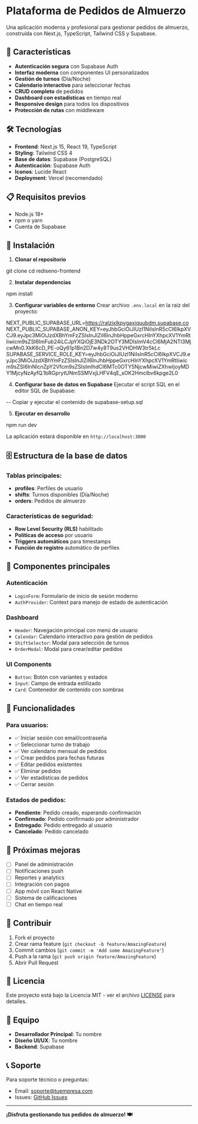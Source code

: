 # Plataforma de Pedidos de Almuerzo

Una aplicación moderna y profesional para gestionar pedidos de almuerzo, construida con Next.js, TypeScript, Tailwind CSS y Supabase.

## 🚀 Características

- **Autenticación segura** con Supabase Auth
- **Interfaz moderna** con componentes UI personalizados
- **Gestión de turnos** (Día/Noche)
- **Calendario interactivo** para seleccionar fechas
- **CRUD completo** de pedidos
- **Dashboard con estadísticas** en tiempo real
- **Responsive design** para todos los dispositivos
- **Protección de rutas** con middleware

## 🛠️ Tecnologías

- **Frontend**: Next.js 15, React 19, TypeScript
- **Styling**: Tailwind CSS 4
- **Base de datos**: Supabase (PostgreSQL)
- **Autenticación**: Supabase Auth
- **Iconos**: Lucide React
- **Deployment**: Vercel (recomendado)

## 📋 Requisitos previos

- Node.js 18+ 
- npm o yarn
- Cuenta de Supabase

## 🔧 Instalación

1. **Clonar el repositorio**

git clone <repository-url>
cd rediseno-frontend


2. **Instalar dependencias**

npm install


3. **Configurar variables de entorno**
Crear archivo `.env.local` en la raíz del proyecto:

NEXT_PUBLIC_SUPABASE_URL=https://ralzixlkpygaxiquubdm.supabase.co
NEXT_PUBLIC_SUPABASE_ANON_KEY=eyJhbGciOiJIUzI1NiIsInR5cCI6IkpXVCJ9.eyJpc3MiOiJzdXBhYmFzZSIsInJlZiI6InJhbHppeGxrcHlnYXhpcXV1YmRtIiwicm9sZSI6ImFub24iLCJpYXQiOjE3NDk2OTY3MDIsImV4cCI6MjA2NTI3MjcwMn0.XkK6cD_PE-oQy61p1Bn2D7w4y8T9us2VHDHW3tr5kLc
SUPABASE_SERVICE_ROLE_KEY=eyJhbGciOiJIUzI1NiIsInR5cCI6IkpXVCJ9.eyJpc3MiOiJzdXBhYmFzZSIsInJlZiI6InJhbHppeGxrcHlnYXhpcXV1YmRtIiwicm9sZSI6InNlcnZpY2Vfcm9sZSIsImlhdCI6MTc0OTY5NjcwMiwiZXhwIjoyMDY1MjcyNzAyfQ.1bRGprytUNmSSMVxjLHFV4qE_sOK2Hmclbv6kpge2L0


4. **Configurar base de datos en Supabase**
Ejecutar el script SQL en el editor SQL de Supabase:

-- Copiar y ejecutar el contenido de supabase-setup.sql


5. **Ejecutar en desarrollo**

npm run dev


La aplicación estará disponible en `http://localhost:3000`

## 🗄️ Estructura de la base de datos

### Tablas principales:

- **profiles**: Perfiles de usuario
- **shifts**: Turnos disponibles (Día/Noche)
- **orders**: Pedidos de almuerzo

### Características de seguridad:

- **Row Level Security (RLS)** habilitado
- **Políticas de acceso** por usuario
- **Triggers automáticos** para timestamps
- **Función de registro** automático de perfiles

## 🎨 Componentes principales

### Autenticación
- `LoginForm`: Formulario de inicio de sesión moderno
- `AuthProvider`: Context para manejo de estado de autenticación

### Dashboard
- `Header`: Navegación principal con menú de usuario
- `Calendar`: Calendario interactivo para gestión de pedidos
- `ShiftSelector`: Modal para selección de turnos
- `OrderModal`: Modal para crear/editar pedidos

### UI Components
- `Button`: Botón con variantes y estados
- `Input`: Campo de entrada estilizado
- `Card`: Contenedor de contenido con sombras

## 🚀 Funcionalidades

### Para usuarios:
- ✅ Iniciar sesión con email/contraseña
- ✅ Seleccionar turno de trabajo
- ✅ Ver calendario mensual de pedidos
- ✅ Crear pedidos para fechas futuras
- ✅ Editar pedidos existentes
- ✅ Eliminar pedidos
- ✅ Ver estadísticas de pedidos
- ✅ Cerrar sesión

### Estados de pedidos:
- **Pendiente**: Pedido creado, esperando confirmación
- **Confirmado**: Pedido confirmado por administrador
- **Entregado**: Pedido entregado al usuario
- **Cancelado**: Pedido cancelado

## 🎯 Próximas mejoras

- [ ] Panel de administración
- [ ] Notificaciones push
- [ ] Reportes y analytics
- [ ] Integración con pagos
- [ ] App móvil con React Native
- [ ] Sistema de calificaciones
- [ ] Chat en tiempo real

## 🤝 Contribuir

1. Fork el proyecto
2. Crear rama feature (`git checkout -b feature/AmazingFeature`)
3. Commit cambios (`git commit -m 'Add some AmazingFeature'`)
4. Push a la rama (`git push origin feature/AmazingFeature`)
5. Abrir Pull Request

## 📝 Licencia

Este proyecto está bajo la Licencia MIT - ver el archivo [LICENSE](LICENSE) para detalles.

## 👥 Equipo

- **Desarrollador Principal**: Tu nombre
- **Diseño UI/UX**: Tu nombre
- **Backend**: Supabase

## 📞 Soporte

Para soporte técnico o preguntas:
- Email: soporte@tuempresa.com
- Issues: [GitHub Issues](link-to-issues)

---

**¡Disfruta gestionando tus pedidos de almuerzo! 🍽️**